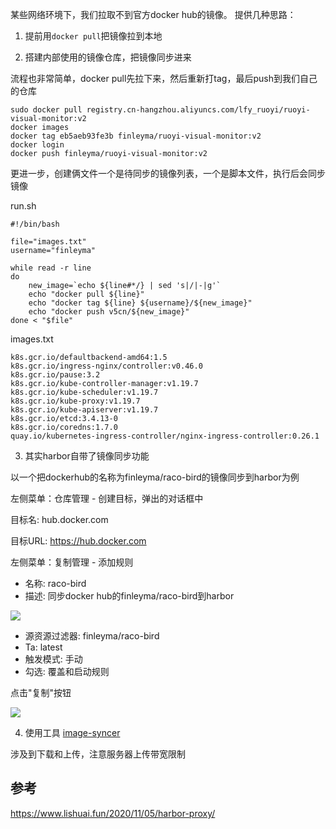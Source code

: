 某些网络环境下，我们拉取不到官方docker hub的镜像。
提供几种思路：

1. 提前用`docker pull`把镜像拉到本地

2. 搭建内部使用的镜像仓库，把镜像同步进来

流程也非常简单，docker pull先拉下来，然后重新打tag，最后push到我们自己的仓库
```shell
sudo docker pull registry.cn-hangzhou.aliyuncs.com/lfy_ruoyi/ruoyi-visual-monitor:v2
docker images
docker tag eb5aeb93fe3b finleyma/ruoyi-visual-monitor:v2
docker login
docker push finleyma/ruoyi-visual-monitor:v2
```

更进一步，创建俩文件一个是待同步的镜像列表，一个是脚本文件，执行后会同步镜像

run.sh

```
#!/bin/bash

file="images.txt"
username="finleyma"

while read -r line
do
	new_image=`echo ${line#*/} | sed 's|/|-|g'`
	echo "docker pull ${line}"
	echo "docker tag ${line} ${username}/${new_image}"
	echo "docker push v5cn/${new_image}"
done < "$file"
```

images.txt

```
k8s.gcr.io/defaultbackend-amd64:1.5
k8s.gcr.io/ingress-nginx/controller:v0.46.0
k8s.gcr.io/pause:3.2
k8s.gcr.io/kube-controller-manager:v1.19.7
k8s.gcr.io/kube-scheduler:v1.19.7
k8s.gcr.io/kube-proxy:v1.19.7
k8s.gcr.io/kube-apiserver:v1.19.7
k8s.gcr.io/etcd:3.4.13-0
k8s.gcr.io/coredns:1.7.0
quay.io/kubernetes-ingress-controller/nginx-ingress-controller:0.26.1
```


3. 其实harbor自带了镜像同步功能

以一个把dockerhub的名称为finleyma/raco-bird的镜像同步到harbor为例

左侧菜单：仓库管理 - 创建目标，弹出的对话框中

目标名: hub.docker.com
	
目标URL:  https://hub.docker.com

左侧菜单：复制管理 - 添加规则

* 名称: raco-bird
* 描述: 同步docker hub的finleyma/raco-bird到harbor

![](http://pek3b.qingstor.com/hexo-blog/20211010174053.png)

* 源资源过滤器: finleyma/raco-bird
* Ta: latest
* 触发模式: 手动
* 勾选: 覆盖和启动规则

点击"复制"按钮


![](http://pek3b.qingstor.com/hexo-blog/20211010174341.png)

4. 使用工具 [image-syncer](https://github.com/AliyunContainerService/image-syncer)

涉及到下载和上传，注意服务器上传带宽限制


## 参考

https://www.lishuai.fun/2020/11/05/harbor-proxy/
